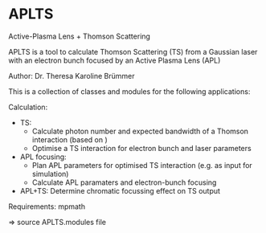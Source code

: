 # APLTS
Active-Plasma Lens + Thomson Scattering

APLTS is a tool to calculate Thomson Scattering (TS) from a Gaussian laser with an electron bunch focused by an Active Plasma Lens (APL)

Author: Dr. Theresa Karoline Brümmer

This is a collection of classes and modules for the following applications:

Calculation:
- TS:
  - Calculate photon number and expected bandwidth of a Thomson interaction (based on )
  - Optimise a TS interaction for electron bunch and laser parameters
- APL focusing: 
  - Plan APL parameters for optimised TS interaction (e.g. as input for simulation)
  - Calculate APL paramaters and electron-bunch focusing
- APL+TS: Determine chromatic focussing effect on TS output


Requirements: 
mpmath

=> source APLTS.modules file
